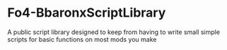 # Fo4-BbaronxScriptLibrary
A public script library designed to keep from having to write small simple scripts for basic functions on most mods you make
